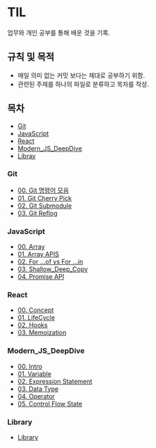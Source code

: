 # TIL

업무와 개인 공부를 통해 배운 것을 기록.

## 규칙 및 목적

- 매일 의미 없는 커밋 보다는 제대로 공부하기 위함.
- 관련된 주제를 하나의 파일로 분류하고 목차를 작성.

## 목차

- [Git](#Git)
- [JavaScript](#JavaScript)
- [React](#React)
- [Modern_JS_DeepDive](#Modern_JS_DeepDive)
- [Libray](#Libray)

### Git

- [00. Git 명령어 모음](Git/00_Git_cli.md)
- [01. Git Cherry Pick](Git/01_Git_cherry_pick.md)
- [02. Git Submodule](Git/02_Git_submodule.md)
- [03. Git Reflog](Git/03_Git_reflog.md)

### JavaScript

- [00. Array](JavaScript/00_Array.md)
- [01. Array APIS](JavaScript/01_Array_APIS.md)
- [02. For ...of vs For ...in](JavaScript/02_ForOf_forIn.md)
- [03. Shallow_Deep_Copy](JavaScript/03_Shallow_Deep_Copy.md)
- [04. Promise API](JavaScript/04_Promise_API.md)

### React

- [00. Concept](React/00_Concept.md)
- [01. LifeCycle](React/01_LifeCycle.md)
- [02. Hooks](React/02_Hooks.md)
- [03. Memoization](React/03_Memoization.md)

### Modern_JS_DeepDive

- [00. Intro](Modern_JS_DeepDive/00_Intro.md)
- [01. Variable](Modern_JS_DeepDive/01_Variable.md)
- [02. Expression Statement](Modern_JS_DeepDive/02_ExpressionStatement.md)
- [03. Data Type](Modern_JS_DeepDive/03_DataType.md)
- [04. Operator](Modern_JS_DeepDive/04_Operator.md)
- [05. Control Flow State](Modern_JS_DeepDive/05_ControlFlowState.md)

### Library

- [Library](Library/README.md)
